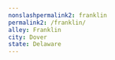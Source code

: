 ```yaml
---
﻿nonslashpermalink2: franklin
permalink2: /franklin/
alley: Franklin
city: Dover
state: Delaware
---
```


